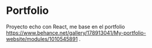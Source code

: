 # Portfolio

Proyecto echo con React, me base en el portfolio https://www.behance.net/gallery/178913041/My-portfolio-website/modules/1010545891 .
